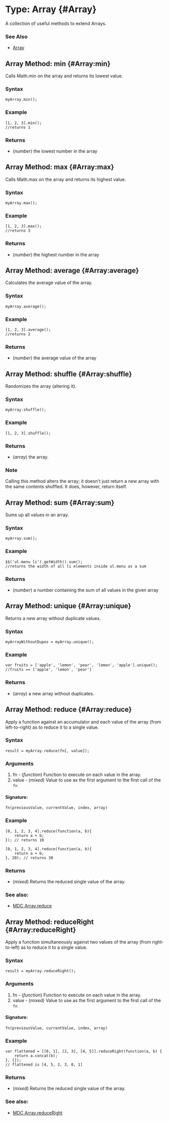 Type: Array {#Array}
======================

A collection of useful methods to extend Arrays.

### See Also

* [Array][]


Array Method: min {#Array:min}
-------------------------------------

Calls Math.min on the array and returns its lowest value.

### Syntax

	myArray.min();

### Example

	[1, 2, 3].min();
	//returns 1

### Returns

* (*number*) the lowest number in the array


Array Method: max {#Array:max}
-------------------------------------

Calls Math.max on the array and returns its highest value.

### Syntax

	myArray.max();

### Example

	[1, 2, 3].max();
	//returns 3

### Returns

* (*number*) the highest number in the array

Array Method: average {#Array:average}
-------------------------------------

Calculates the average value of the array.

### Syntax

	myArray.average();

### Example

	[1, 2, 3].average();
	//returns 2

### Returns

* (*number*) the average value of the array

Array Method: shuffle {#Array:shuffle}
-------------------------------------

Randomizes the array (altering it).

### Syntax

	myArray.shuffle();

### Example

	[1, 2, 3].shuffle();

### Returns

* (*array*) the array.

### Note

Calling this method alters the array; it doesn't just return a new array with the same contents shuffled. It does, however, return itself.

Array Method: sum {#Array:sum}
-------------------------------------

Sums up all values in an array.

### Syntax

	myArray.sum();

### Example

	$$('ul.menu li').getWidth().sum();
	//returns the width of all li elements inside ul.menu as a sum

### Returns

* (*number*) a number containing the sum of all values in the given array

Array Method: unique {#Array:unique}
-------------------------------------

Returns a new array without duplicate values.

### Syntax

	myArrayWithoutDupes = myArray.unique();

### Example

	var fruits = ['apple', 'lemon', 'pear', 'lemon', 'apple'].unique();
	//fruits == ['apple', 'lemon', 'pear']

### Returns

* (*array*) a new array without duplicates.

Array Method: reduce {#Array:reduce}
-------------------------------------

Apply a function against an accumulator and each value of the array (from left-to-right) as to reduce it to a single value.

### Syntax

	result = myArray.reduce(fn[, value]);

### Arguments
1. fn - (*function*) Function to execute on each value in the array.
2. value - (*mixed*) Value to use as the first argument to the first call of the `fn`

#### Signature:

	fn(previousValue, currentValue, index, array)


### Example

	[0, 1, 2, 3, 4].reduce(function(a, b){
		return a + b;
	}); // returns 10

	[0, 1, 2, 3, 4].reduce(function(a, b){
		return a + b;
	}, 20); // returns 30

### Returns

* (*mixed*) Returns the reduced single value of the array.

### See also:
- [MDC Array.reduce][]

Array Method: reduceRight {#Array:reduceRight}
-------------------------------------

Apply a function simultaneously against two values of the array (from right-to-left) as to reduce it to a single value.

### Syntax

	result = myArray.reduceRight();

### Arguments
1. fn - (*function*) Function to execute on each value in the array.
2. value - (*mixed*) Value to use as the first argument to the first call of the `fn`

#### Signature:

	fn(previousValue, currentValue, index, array)


### Example

	var flattened = [[0, 1], [2, 3], [4, 5]].reduceRight(function(a, b) {
		return a.concat(b);
	}, []);
	// flattened is [4, 5, 2, 3, 0, 1]

### Returns

* (*mixed*) Returns the reduced single value of the array.

### See also:
- [MDC Array.reduceRight][]


[Array]: /core/Types/Array
[MDC Array.reduce]: https://developer.mozilla.org/En/Core_JavaScript_1.5_Reference/Global_Objects/Array/Reduce
[MDC Array.reduceRight]: https://developer.mozilla.org/En/Core_JavaScript_1.5_Reference/Global_Objects/Array/ReduceRight
